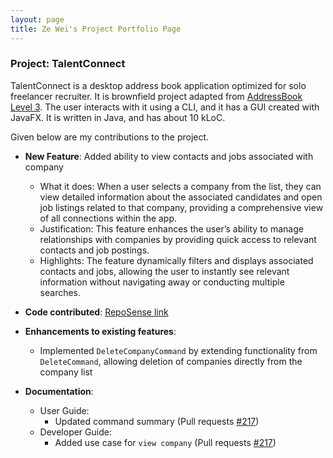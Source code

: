 ```yaml
---
layout: page
title: Ze Wei's Project Portfolio Page
---
```


### Project: TalentConnect

TalentConnect is a desktop address book application optimized for solo freelancer recruiter. It is
brownfield project adapted from [AddressBook Level 3](https://se-education.org/addressbook-level3/). The
user interacts with it using a CLI, and it has a GUI created with JavaFX. It is written in Java, and has about 10 kLoC.

Given below are my contributions to the project.

* **New Feature**: Added ability to view contacts and jobs associated with company
  * What it does: When a user selects a company from the list, they can view detailed information about the associated candidates and open job listings related to that company, providing a comprehensive view of all connections within the app.
  * Justification: This feature enhances the user’s ability to manage relationships with companies by providing quick access to relevant contacts and job postings.
  * Highlights: The feature dynamically filters and displays associated contacts and jobs, allowing the user to instantly see relevant information without navigating away or conducting multiple searches.

* **Code contributed**: [RepoSense link](https://nus-cs2103-ay2425s1.github.io/tp-dashboard/?search=wassilililily&sort=groupTitle&sortWithin=title&timeframe=commit&mergegroup=&groupSelect=groupByRepos&breakdown=true&checkedFileTypes=docs~functional-code~test-code~other&since=2024-09-20&tabOpen=true&tabType=authorship&tabAuthor=wassilililily&tabRepo=AY2425S1-CS2103-F13-4%2Ftp%5Bmaster%5D&authorshipIsMergeGroup=false&authorshipFileTypes=docs~functional-code~test-code&authorshipIsBinaryFileTypeChecked=false&authorshipIsIgnoredFilesChecked=false)

* **Enhancements to existing features**:
  * Implemented `DeleteCompanyCommand` by extending functionality from `DeleteCommand`, allowing deletion of companies directly from the company list

* **Documentation**:
  * User Guide:
    * Updated command summary (Pull requests [#217](https://github.com/AY2425S1-CS2103-F13-4/tp/pull/217))
  * Developer Guide:
    * Added use case for `view company` (Pull requests [#217](https://github.com/AY2425S1-CS2103-F13-4/tp/pull/217))
